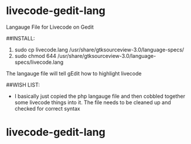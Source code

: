 livecode-gedit-lang
================

Langauge File for Livecode on Gedit


##INSTALL:

1. sudo cp livecode.lang /usr/share/gtksourceview-3.0/language-specs/ 
2. sudo chmod 644 /usr/share/gtksourceview-3.0/language-specs/livecode.lang






The langauge file will tell gEdit how to highlight livecode 



##WISH LIST:

- I basically just copied the php langauge file and then cobbled together some livecode things into it. The file needs to be cleaned up and checked for correct syntax






# livecode-gedit-lang
